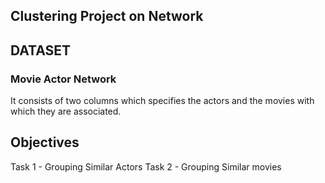 ## Clustering Project on Network

## DATASET
### Movie Actor Network

It consists of two columns which specifies the actors and the movies with which they are associated.

## Objectives
Task 1 - Grouping Similar Actors
Task 2 - Grouping Similar movies


